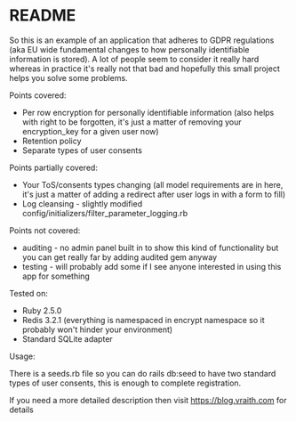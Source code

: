 # README

So this is an example of an application that adheres to GDPR regulations (aka EU wide fundamental changes to how personally identifiable information is stored).
A lot of people seem to consider it really hard whereas in practice it's really not that bad and hopefully this small project helps you solve some problems.  

Points covered:

* Per row encryption for personally identifiable information (also helps with right to be forgotten, it's just a matter of removing your encryption_key for a given user now)
* Retention policy
* Separate types of user consents

Points partially covered:

* Your ToS/consents types changing (all model requirements are in here, it's just a matter of adding a redirect after user logs in with a form to fill)
* Log cleansing - slightly modified config/initializers/filter_parameter_logging.rb

Points not covered:

* auditing - no admin panel built in to show this kind of functionality but you can get really far by adding audited gem anyway
* testing - will probably add some if I see anyone interested in using this app for something

Tested on:

* Ruby 2.5.0
* Redis 3.2.1 (everything is namespaced in encrypt namespace so it probably won't hinder your environment)
* Standard SQLite adapter

Usage:

There is a seeds.rb file so you can do rails db:seed to have two standard types of user consents, this is enough to complete registration. 

If you need a more detailed description then visit https://blog.vraith.com for details
